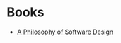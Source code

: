 # Books

* [A Philosophy of Software Design](https://www.goodreads.com/book/show/39996759-a-philosophy-of-software-design)
